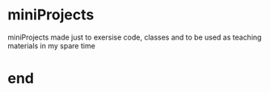 # miniProjects

miniProjects made just to exersise code, classes and to be used as teaching materials in my spare time

# end
